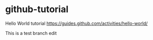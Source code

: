 # github-tutorial
Hello World tutorial https://guides.github.com/activities/hello-world/

This is a test branch edit

